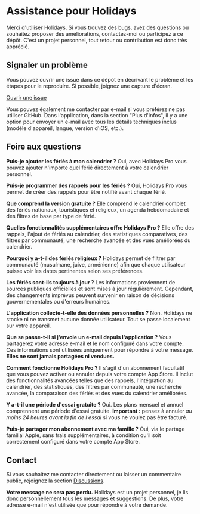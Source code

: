 # Assistance pour Holidays

Merci d'utiliser Holidays. Si vous trouvez des bugs, avez des questions ou souhaitez proposer des améliorations, contactez-moi ou participez à ce dépôt.
C'est un projet personnel, tout retour ou contribution est donc très apprécié.

## Signaler un problème

Vous pouvez ouvrir une issue dans ce dépôt en décrivant le problème et les étapes pour le reproduire. Si possible, joignez une capture d'écran.

[Ouvrir une issue](https://github.com/lucasditomase/feriados/issues/new?title=Problème%20avec%20Holidays%20App&body=Décrivez%20le%20problème%20que%20vous%20rencontrez%20ci-dessous%3A%0A%0A-%20Appareil%3A%20%0A-%20Version%20iOS%3A%20%0A-%20Version%20de%20l'application%3A%20%0A-%20Étapes%20pour%20reproduire%3A%0A%0A%28Facultatif%29%20Joignez%20une%20capture%20d'écran%20ou%20un%20enregistrement%20si%20possible.)

Vous pouvez également me contacter par e-mail si vous préférez ne pas utiliser GitHub. Dans l'application, dans la section "Plus d'infos", il y a une option pour envoyer un e-mail avec tous les détails techniques inclus (modèle d'appareil, langue, version d'iOS, etc.).

## Foire aux questions

**Puis-je ajouter les fériés à mon calendrier ?**
Oui, avec Holidays Pro vous pouvez ajouter n'importe quel férié directement à votre calendrier personnel.

**Puis-je programmer des rappels pour les fériés ?**
Oui, Holidays Pro vous permet de créer des rappels pour être notifié avant chaque férié.

**Que comprend la version gratuite ?**
Elle comprend le calendrier complet des fériés nationaux, touristiques et religieux, un agenda hebdomadaire et des filtres de base par type de férié.

**Quelles fonctionnalités supplémentaires offre Holidays Pro ?**
Elle offre des rappels, l'ajout de fériés au calendrier, des statistiques comparatives, des filtres par communauté, une recherche avancée et des vues améliorées du calendrier.

**Pourquoi y a-t-il des fériés religieux ?**
Holidays permet de filtrer par communauté (musulmane, juive, arménienne) afin que chaque utilisateur puisse voir les dates pertinentes selon ses préférences.

**Les fériés sont-ils toujours à jour ?**
Les informations proviennent de sources publiques officielles et sont mises à jour régulièrement. Cependant, des changements imprévus peuvent survenir en raison de décisions gouvernementales ou d'erreurs humaines.

**L'application collecte-t-elle des données personnelles ?**
Non. Holidays ne stocke ni ne transmet aucune donnée utilisateur. Tout se passe localement sur votre appareil.

**Que se passe-t-il si j'envoie un e-mail depuis l'application ?**
Vous partagerez votre adresse e-mail et le nom configuré dans votre compte. Ces informations sont utilisées uniquement pour répondre à votre message. **Elles ne sont jamais partagées ni vendues.**

**Comment fonctionne Holidays Pro ?**
Il s'agit d'un abonnement facultatif que vous pouvez activer ou annuler depuis votre compte App Store. Il inclut des fonctionnalités avancées telles que des rappels, l'intégration au calendrier, des statistiques, des filtres par communauté, une recherche avancée, la comparaison des fériés et des vues du calendrier améliorées.

**Y a-t-il une période d'essai gratuite ?**
Oui. Les plans mensuel et annuel comprennent une période d'essai gratuite. **Important :** pensez à annuler *au moins 24 heures avant la fin de l'essai* si vous ne voulez pas être facturé.

**Puis-je partager mon abonnement avec ma famille ?**
Oui, via le partage familial Apple, sans frais supplémentaires, à condition qu'il soit correctement configuré dans votre compte App Store.

## Contact

Si vous souhaitez me contacter directement ou laisser un commentaire public, rejoignez la section [Discussions](https://github.com/lucasditomase/feriados/discussions).

**Votre message ne sera pas perdu.** Holidays est un projet personnel, je lis donc personnellement tous les messages et suggestions.
De plus, votre adresse e-mail n'est utilisée que pour répondre à votre demande.
